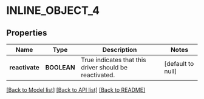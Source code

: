 # INLINE_OBJECT_4

## Properties
Name | Type | Description | Notes
------------ | ------------- | ------------- | -------------
**reactivate** | **BOOLEAN** | True indicates that this driver should be reactivated. | [default to null]

[[Back to Model list]](../README.md#documentation-for-models) [[Back to API list]](../README.md#documentation-for-api-endpoints) [[Back to README]](../README.md)


